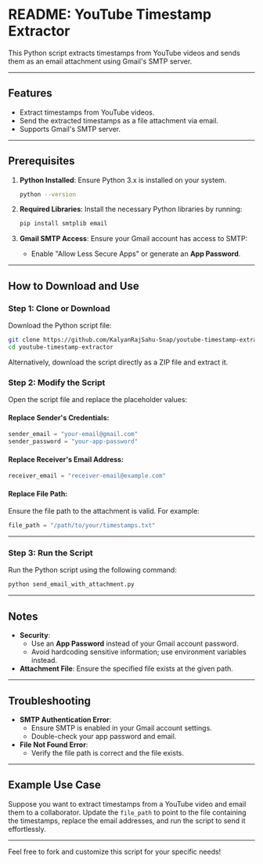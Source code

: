 # README: YouTube Timestamp Extractor

This Python script extracts timestamps from YouTube videos and sends them as an email attachment using Gmail's SMTP server.

---

## Features

- Extract timestamps from YouTube videos.
- Send the extracted timestamps as a file attachment via email.
- Supports Gmail's SMTP server.

---

## Prerequisites

1. **Python Installed**:
   Ensure Python 3.x is installed on your system.

   ```bash
   python --version
   ```

2. **Required Libraries**:
   Install the necessary Python libraries by running:

   ```bash
   pip install smtplib email
   ```

3. **Gmail SMTP Access**:
   Ensure your Gmail account has access to SMTP:

   - Enable "Allow Less Secure Apps" or generate an **App Password**.

---

## How to Download and Use

### **Step 1: Clone or Download**

Download the Python script file:

```bash
git clone https://github.com/KalyanRajSahu-Snap/youtube-timestamp-extractor.git
cd youtube-timestamp-extractor
```

Alternatively, download the script directly as a ZIP file and extract it.

### **Step 2: Modify the Script**

Open the script file and replace the placeholder values:

#### Replace Sender's Credentials:

```python
sender_email = "your-email@gmail.com"
sender_password = "your-app-password"
```

#### Replace Receiver's Email Address:

```python
receiver_email = "receiver-email@example.com"
```

#### Replace File Path:

Ensure the file path to the attachment is valid. For example:

```python
file_path = "/path/to/your/timestamps.txt"
```

---

### **Step 3: Run the Script**

Run the Python script using the following command:

```bash
python send_email_with_attachment.py
```

---

## Notes

- **Security**:
  - Use an **App Password** instead of your Gmail account password.
  - Avoid hardcoding sensitive information; use environment variables instead.
- **Attachment File**:
  Ensure the specified file exists at the given path.

---

## Troubleshooting

- **SMTP Authentication Error**:
  - Ensure SMTP is enabled in your Gmail account settings.
  - Double-check your app password and email.
- **File Not Found Error**:
  - Verify the file path is correct and the file exists.

---

## Example Use Case

Suppose you want to extract timestamps from a YouTube video and email them to a collaborator. Update the `file_path` to point to the file containing the timestamps, replace the email addresses, and run the script to send it effortlessly.

---

Feel free to fork and customize this script for your specific needs!

